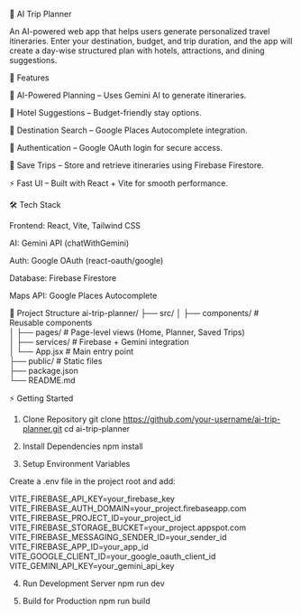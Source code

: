 🧳 AI Trip Planner

An AI-powered web app that helps users generate personalized travel itineraries. Enter your destination, budget, and trip duration, and the app will create a day-wise structured plan with hotels, attractions, and dining suggestions.

🚀 Features

🤖 AI-Powered Planning – Uses Gemini AI to generate itineraries.

🏨 Hotel Suggestions – Budget-friendly stay options.

📍 Destination Search – Google Places Autocomplete integration.

🔐 Authentication – Google OAuth login for secure access.

💾 Save Trips – Store and retrieve itineraries using Firebase Firestore.

⚡ Fast UI – Built with React + Vite for smooth performance.

🛠️ Tech Stack

Frontend: React, Vite, Tailwind CSS

AI: Gemini API (chatWithGemini)

Auth: Google OAuth (react-oauth/google)

Database: Firebase Firestore

Maps API: Google Places Autocomplete

📂 Project Structure
ai-trip-planner/
├── src/
│   ├── components/     # Reusable components  
│   ├── pages/          # Page-level views (Home, Planner, Saved Trips)  
│   ├── services/       # Firebase + Gemini integration  
│   └── App.jsx         # Main entry point  
├── public/             # Static files  
├── package.json  
└── README.md  

⚡ Getting Started
1. Clone Repository
git clone https://github.com/your-username/ai-trip-planner.git
cd ai-trip-planner

2. Install Dependencies
npm install

3. Setup Environment Variables

Create a .env file in the project root and add:

VITE_FIREBASE_API_KEY=your_firebase_key  
VITE_FIREBASE_AUTH_DOMAIN=your_project.firebaseapp.com  
VITE_FIREBASE_PROJECT_ID=your_project_id  
VITE_FIREBASE_STORAGE_BUCKET=your_project.appspot.com  
VITE_FIREBASE_MESSAGING_SENDER_ID=your_sender_id  
VITE_FIREBASE_APP_ID=your_app_id  
VITE_GOOGLE_CLIENT_ID=your_google_oauth_client_id  
VITE_GEMINI_API_KEY=your_gemini_api_key  

4. Run Development Server
npm run dev

5. Build for Production
npm run build
